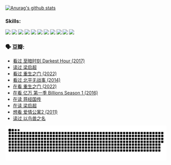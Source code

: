 
[![Anurag's github stats](https://github-readme-stats.vercel.app/api?username=w940853815)](https://github.com/anuraghazra/github-readme-stats)

### Skills:

<code><img height="32" src="https://cdn.jsdelivr.net/npm/simple-icons@v5/icons/python.svg"></code>
<code><img height="32" src="https://cdn.jsdelivr.net/npm/simple-icons@v5/icons/javascript.svg"></code>
<code><img height="32" src="https://cdn.jsdelivr.net/npm/simple-icons@v5/icons/django.svg"></code>
<code><img height="32" src="https://cdn.jsdelivr.net/npm/simple-icons@v5/icons/flask.svg"></code>
<code><img height="32" src="https://cdn.jsdelivr.net/npm/simple-icons@v5/icons/vuetify.svg"></code>
<code><img height="32" src="https://cdn.jsdelivr.net/npm/simple-icons@v5/icons/git.svg"></code>
<code><img height="32" src="https://cdn.jsdelivr.net/npm/simple-icons@v5/icons/docker.svg"></code>
<code><img height="32" src="https://cdn.jsdelivr.net/npm/simple-icons@v5/icons/postgresql.svg"></code>
<code><img height="32" src="https://cdn.jsdelivr.net/npm/simple-icons@v5/icons/elasticsearch.svg"></code>
<code><img height="32" src="https://cdn.jsdelivr.net/npm/simple-icons@v5/icons/macos.svg"></code>
<code><img height="32" src="https://cdn.jsdelivr.net/npm/simple-icons@v5/icons/linux.svg"></code>

### 🗣 豆瓣:

<!-- DOUBAN-ACTIVITIES:START -->
- [看过 至暗时刻 Darkest Hour‎ (2017)](https://www.douban.com/people/136069238/status/3891150447/?_i=54597061)
- [读过 梁启超](https://www.douban.com/people/136069238/status/3890762532/?_i=54597061)
- [看过 重生之门‎ (2022)](https://www.douban.com/people/136069238/status/3890599462/?_i=54597061)
- [看过 北平无战事‎ (2014)](https://www.douban.com/people/136069238/status/3889810506/?_i=54597061)
- [在看 重生之门‎ (2022)](https://www.douban.com/people/136069238/status/3882598762/?_i=54597061)
- [在看 亿万 第一季 Billions Season 1‎ (2016)](https://www.douban.com/people/136069238/status/3878098700/?_i=54597061)
- [在读 蒋经国传](https://www.douban.com/people/136069238/status/3877458956/?_i=54597061)
- [在读 梁启超](https://www.douban.com/people/136069238/status/3876806133/?_i=54597061)
- [想看 爱情公寓2‎ (2011)](https://www.douban.com/people/136069238/status/3876682115/?_i=54597061)
- [读过 以鸟兽之名](https://www.douban.com/people/136069238/status/3876369302/?_i=54597061)
<!-- DOUBAN-ACTIVITIES:END -->


![Snake animation](https://raw.githubusercontent.com/w940853815/w940853815/output/github-contribution-grid-snake.svg)

<!--
**w940853815/w940853815** is a ✨ _special_ ✨ repository because its `README.md` (this file) appears on your GitHub profile.

Here are some ideas to get you started:

- 🔭 I’m currently working on ...
- 🌱 I’m currently learning ...
- 👯 I’m looking to collaborate on ...
- 🤔 I’m looking for help with ...
- 💬 Ask me about ...
- 📫 How to reach me: ...
- 😄 Pronouns: ...
- ⚡ Fun fact: ...
-->
